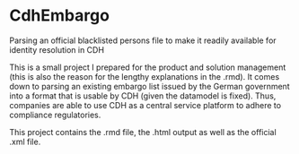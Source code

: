 # CdhEmbargo
Parsing an official blacklisted persons file to make it readily available for identity resolution in CDH 

This is a small project I prepared for the product and solution management (this is also the reason for the lengthy explanations in the .rmd). It comes down to parsing an existing embargo list issued by the German government into a format that is usable by CDH (given the datamodel is fixed). Thus, companies are able to use CDH as a central service platform to adhere to compliance regulatories. 

This project contains the .rmd file, the .html output as well as the official .xml file.
